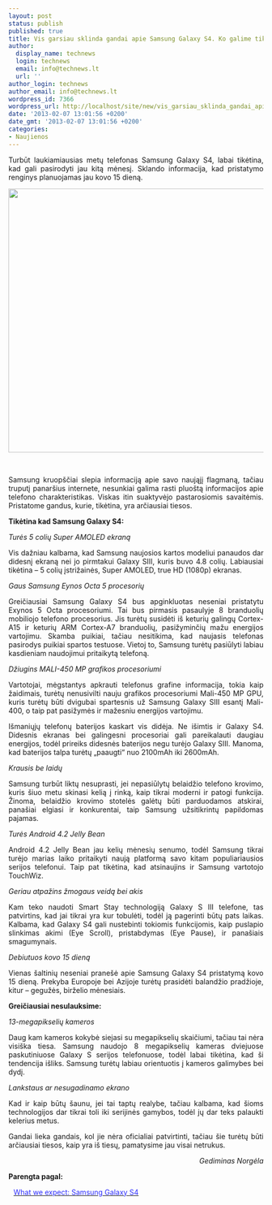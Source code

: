```yaml
---
layout: post
status: publish
published: true
title: Vis garsiau sklinda gandai apie Samsung Galaxy S4. Ko galime tikėtis?
author:
  display_name: technews
  login: technews
  email: info@technews.lt
  url: ''
author_login: technews
author_email: info@technews.lt
wordpress_id: 7366
wordpress_url: http://localhost/site/new/vis_garsiau_sklinda_gandai_apie_samsung_galaxy_s4_ko_galime_tiketis/
date: '2013-02-07 13:01:56 +0200'
date_gmt: '2013-02-07 13:01:56 +0200'
categories:
- Naujienos
---
```

<p style="text-align:justify">Turbūt laukiamiausias metų telefonas Samsung Galaxy S4, labai tikėtina, kad gali pasirodyti jau kitą mėnesį. Sklando informacija, kad pristatymo renginys planuojamas jau kovo 15 dieną.</p>
<p style="text-align:center"> <a target="blank" href="http://www.technologijos.lt/upload/image/n/technologijos/gsm/S-31027/samsung-galaxy-s411.jpg"><img alt="" src="http://www.technologijos.lt/upload/image/n/technologijos/gsm/S-31027/1-samsung-galaxy-s411.jpg" style="width: 520px;" /></a></p>
<div style="text-align:center"> <strong></strong><br/><em></em></div>
<div style="text-align:justify">
<p>Samsung kruopščiai slepia informaciją apie savo naująjį flagmaną, tačiau truputį panaršius internete, nesunkiai galima rasti pluoštą informacijos apie telefono charakteristikas. Viskas itin suaktyvėjo pastarosiomis savaitėmis. Pristatome gandus, kurie, tikėtina, yra arčiausiai tiesos.</p>
<p><span style="font-weight: bold;">Tikėtina kad Samsung Galaxy S4:</span></p>
<p><span style="font-style: italic;">Turės 5 colių Super AMOLED ekraną</span></p>
<p>Vis dažniau kalbama, kad Samsung naujosios kartos modeliui panaudos dar didesnį ekraną nei jo pirmtakui Galaxy SIII, kuris buvo 4.8 colių. Labiausiai tikėtina &ndash; 5 colių įstrižainės, Super AMOLED, true HD (1080p) ekranas.</p>
<p><span style="font-style: italic;">Gaus Samsung Eynos Octa 5 procesorių</span></p>
<p>Greičiausiai Samsung Galaxy S4 bus apginkluotas neseniai pristatytu Exynos 5 Octa procesoriumi. Tai bus pirmasis pasaulyje 8 branduolių mobiliojo telefono procesorius. Jis turėtų susidėti iš keturių galingų Cortex-A15 ir keturių ARM Cortex-A7 branduolių, pasižyminčių mažu energijos vartojimu. Skamba puikiai, tačiau nesitikima, kad naujasis telefonas pasirodys puikiai spartos testuose. Vietoj to, Samsung turėtų pasiūlyti labiau kasdieniam naudojimui pritaikytą telefoną.&nbsp;</p>
<p><span style="font-style: italic;">Džiugins MALI-450 MP grafikos procesoriumi</span></p>
<p>Vartotojai, mėgstantys apkrauti telefonus grafine informacija, tokia kaip žaidimais, turėtų nenusivilti nauju grafikos procesoriumi Mali-450 MP GPU, kuris turėtų būti dvigubai spartesnis už Samsung Galaxy SIII esantį Mali-400, o taip pat pasižymės ir mažesniu energijos vartojimu.</p>
<p>Išmaniųjų telefonų baterijos kaskart vis didėja. Ne išimtis ir Galaxy S4. Didesnis ekranas bei galingesni procesoriai gali pareikalauti daugiau energijos, todėl prireiks didesnės baterijos negu turėjo Galaxy SIII. Manoma, kad baterijos talpa turėtų &bdquo;paaugti&ldquo; nuo 2100mAh iki 2600mAh.</p>
<p><span style="font-style: italic;">Krausis be laidų</span></p>
<p>Samsung turbūt liktų nesuprasti, jei nepasiūlytų belaidžio telefono krovimo, kuris šiuo metu skinasi kelią į rinką, kaip tikrai moderni ir patogi funkcija. Žinoma, belaidžio krovimo stotelės galėtų būti parduodamos atskirai, panašiai elgiasi ir konkurentai, taip Samsung užsitikrintų papildomas pajamas.&nbsp;</p>
<p><span style="font-style: italic;">Turės Android 4.2 Jelly Bean</span></p>
<p>Android 4.2 Jelly Bean jau kelių mėnesių senumo, todėl Samsung tikrai turėjo marias laiko pritaikyti naują platformą savo kitam populiariausios serijos telefonui. Taip pat tikėtina, kad atsinaujins ir Samsung vartotojo TouchWiz.</p>
<p><span style="font-style: italic;">Geriau atpažins žmogaus veidą bei akis</span></p>
<p>Kam teko naudoti Smart Stay technologiją Galaxy S III telefone, tas patvirtins, kad jai tikrai yra kur tobulėti, todėl ją pagerinti būtų pats laikas. Kalbama, kad Galaxy S4 gali nustebinti tokiomis funkcijomis, kaip puslapio slinkimas akimi (Eye Scroll), pristabdymas (Eye Pause), ir panašiais smagumynais.</p>
<p><span style="font-style: italic;">Debiutuos kovo 15 dieną&nbsp;</span></p>
<p>Vienas šaltinių neseniai pranešė apie Samsung Galaxy S4 pristatymą kovo 15 dieną. Prekyba Europoje bei Azijoje turėtų prasidėti balandžio pradžioje, kitur &ndash; gegužės, birželio mėnesiais.&nbsp;</p>
<p><span style="font-weight: bold;">Greičiausiai nesulauksime:</span></p>
<p><span style="font-style: italic;">13-megapikselių kameros</span></p>
<p>Daug kam kameros kokybė siejasi su megapikselių skaičiumi, tačiau tai nėra visiška tiesa. Samsung naudojo 8 megapikselių kameras dviejuose paskutiniuose Galaxy S serijos telefonuose, todėl labai tikėtina, kad ši tendencija išliks. Samsung turėtų labiau orientuotis į kameros galimybes bei dydį.&nbsp;</p>
<p><span style="font-style: italic;">Lankstaus ar nesugadinamo ekrano&nbsp;</span></p>
<p>Kad ir kaip būtų šaunu, jei tai taptų realybe, tačiau kalbama, kad šioms technologijos dar tikrai toli iki serijinės gamybos, todėl jų dar teks palaukti kelerius metus.</p>
<p>Gandai lieka gandais, kol jie nėra oficialiai patvirtinti, tačiau šie turėtų būti arčiausiai tiesos, kaip yra iš tiesų, pamatysime jau visai netrukus.</p>
</div>
<div style="text-align:right"> <em>Gediminas Norgėla</em></div>
<p><strong>Parengta pagal:</strong></p>
<p style="margin:0px 0px 0px 10px"><a target="blank" href="http://www.androidguys.com/2013/02/06/what-we-expect-samsung-galaxy-s4/"><span style="color:#2E2EFE">What we expect: Samsung Galaxy S4</span></a></p>
